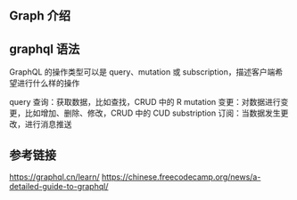 ## Graph 介绍

## graphql 语法

GraphQL 的操作类型可以是 query、mutation 或 subscription，描述客户端希望进行什么样的操作

query 查询：获取数据，比如查找，CRUD 中的 R
mutation 变更：对数据进行变更，比如增加、删除、修改，CRUD 中的 CUD
substription 订阅：当数据发生更改，进行消息推送


## 参考链接
https://graphql.cn/learn/ 
https://chinese.freecodecamp.org/news/a-detailed-guide-to-graphql/

